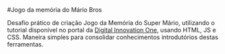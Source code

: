 #Jogo da memória do Mário Bros

Desafio prático de criação Jogo da Memória do Super Mário, utilizando o tutorial disponível no portal da [Digital Innovation One](digitalinnovation.one), usando HTML, JS e CSS. Maneira simples para consolidar conhecimentos introdutórios destas ferramentas.

